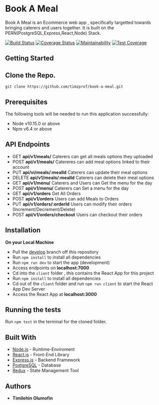 # Book A Meal
Book A Meal is an Ecommerce web app , specifically targetted towards bringing caterers and users together. It is built on the PERN(PostgreSQL,Express,React,Node) Stack.

[![Build Status](https://travis-ci.org/timzprof/book-a-meal.svg?branch=develop)](https://travis-ci.org/timzprof/book-a-meal)
[![Coverage Status](https://coveralls.io/repos/github/timzprof/book-a-meal/badge.svg?branch=develop)](https://coveralls.io/github/timzprof/book-a-meal?branch=develop)
[![Maintainability](https://api.codeclimate.com/v1/badges/dac50eed34c957c675fd/maintainability)](https://codeclimate.com/github/timzprof/book-a-meal/maintainability)
[![Test Coverage](https://api.codeclimate.com/v1/badges/dac50eed34c957c675fd/test_coverage)](https://codeclimate.com/github/timzprof/book-a-meal/test_coverage)

## Getting Started
Clone the Repo.
-------------
`git clone https://github.com/timzprof/book-a-meal.git`
## Prerequisites
The following tools will be needed to run this application successfully:
* Node v10.15.0 or above
* Npm v6.4 or above
## API Endpoints
- GET **api/v1/meals/** Caterers can get all meals options they uploaded
- POST **api/v1/meals/** Catereres can add meal options linked to their account
- PUT **api/vi/meals/:mealId** Caterers can update their meal options
- DELETE **api/v1/meals/:mealId** Caterers can delete their meal options
- GET **api/v1/menu/** Caterers and Users can Get the menu for the day 
- POST **api/v1/menu/** Caterers can Set a menu for the day 
- GET **api/v1/orders** Get All Orders
- POST **api/v1/orders** Users can add Meals to Orders
- PUT **api/v1/orders/:orderId** Users can modify their orders (Increment/Decrement/Delete)
- POST **api/v1/orders/checkout** Users can checkout their orders
## Installation
**On your Local Machine**
- Pull the [develop](https://github.com/timzprof/book-a-meal) branch off this repository
- Run `npm install` to install all dependencies
- Run `npm run dev` to start the app (development)
- Access endpoints on **localhost:7000**
- Cd into the `client` folder , this contains the React App for this project
- Run `npm install` to install all dependencies
- Cd out of the `client` folder and run `npm run client` to start the React App Dev Server
- Access the React App at **localhost:3000**
## Running the tests
Run `npm test` in the terminal for the cloned folder.
## Built With
* [Node.js](http://www.nodejs.org/) - Runtime-Enviroment
* [React.js](https://reactjs.com) - Front-End Library
* [Express.js](https://expressjs.com) - Backend Framework
* [PostgreSQL](https://postgresql.org) - Database
* [Redux](https://redux.js.org) - State Management Tool
## Authors
* **Timilehin Olumofin**
